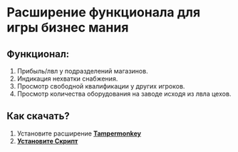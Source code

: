 # Расширение функционала для игры бизнес мания

## Функционал:

1. Прибыль/лвл у подразделений магазинов.
2. Индикация нехватки снабжения.
3. Просмотр свободной квалификации у других игроков.
4. Просмотр количества оборудования на заводе исходя из лвла цехов.

## Как скачать?

1. Установите расширение **[Tampermonkey](https://www.tampermonkey.net/)**
2. **[Установите Скрипт](https://raw.githubusercontent.com/newTomas/bizmania/main/bizmania.user.js)**
